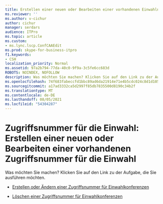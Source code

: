 ```yaml
---
title: Erstellen einer neuen oder Bearbeiten einer vorhandenen Einwahlnummer
ms.reviewer: ''
ms.author: v-cichur
author: cichur
manager: serdars
audience: ITPro
ms.topic: article
ms.custom:
- ms.lync.lscp.ConfCAAEdit
ms.prod: skype-for-business-itpro
f1.keywords:
- CSH
localization_priority: Normal
ms.assetid: 97a2b794-77da-40c0-9f9a-3c5fe6cc683d
ROBOTS: NOINDEX, NOFOLLOW
description: Was möchten Sie machen? Klicken Sie auf den Link zu der Aufgabe, die Sie ausführen möchten.
ms.openlocfilehash: 74f683fabeccfd1bbc89ad6da21914e71e4b5cdc024c8d1d105b18f3e26a8845
ms.sourcegitcommit: a17ad3332ca5d2997f85db7835500d8190c34b2f
ms.translationtype: MT
ms.contentlocale: de-DE
ms.lasthandoff: 08/05/2021
ms.locfileid: "54304287"
---
```

# <a name="dial-in-access-number-create-new-or-edit-existing"></a>Zugriffsnummer für die Einwahl: Erstellen einer neuen oder Bearbeiten einer vorhandenen Zugriffsnummer für die Einwahl

Was möchten Sie machen? Klicken Sie auf den Link zu der Aufgabe, die Sie ausführen möchten.

- [Erstellen oder Ändern einer Zugriffsnummer für Einwahlkonferenzen](/previous-versions/office/lync-server-2013/lync-server-2013-create-or-modify-a-dial-in-conferencing-access-number)

- [Löschen einer Zugriffsnummer für Einwahlkonferenzen](/previous-versions/office/lync-server-2013/lync-server-2013-delete-a-dial-in-conferencing-access-number)